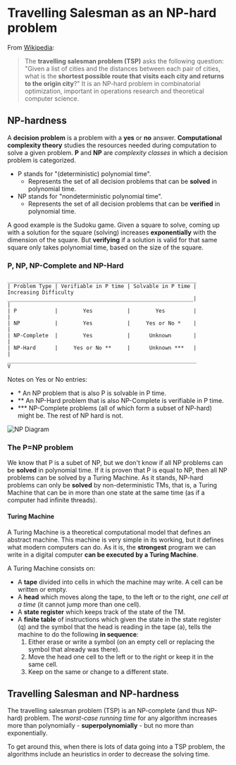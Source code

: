 # Travelling Salesman as an NP-hard problem

From [Wikipedia](https://en.wikipedia.org/wiki/Travelling_salesman_problem):

> The **travelling salesman problem (TSP)** asks the following question: "Given a list of cities and the distances between each pair of cities, what is the **shortest possible route that visits each city and returns to the origin city**?" It is an NP-hard problem in combinatorial optimization, important in operations research and theoretical computer science.

## NP-hardness

A **decision problem** is a problem with a **yes** or **no** answer. **Computational complexity theory** studies the resources needed during computation to solve a given problem. **P** and **NP** are *complexity classes* in which a decision problem is categorized.

- P stands for "(deterministic) polynomial time".
  - Represents the set of all decision problems that can be **solved** in polynomial time.
- NP stands for "nondeterministic polynomial time".
  - Represents the set of all decision problems that can be **verified** in polynomial time.

A good example is the Sudoku game. Given a square to solve, coming up with a solution  for the square (solving) increases **exponentially** with the dimension of the square. But **verifying** if a solution is valid for that same square only takes polynomial time, based on the size of the square.

### P, NP, NP-Complete and NP-Hard

```text
____________________________________________________________
| Problem Type | Verifiable in P time | Solvable in P time | Increasing Difficulty
___________________________________________________________|           |
| P            |        Yes           |        Yes         |           |
| NP           |        Yes           |     Yes or No *    |           |
| NP-Complete  |        Yes           |      Unknown       |           |
| NP-Hard      |     Yes or No **     |      Unknown ***   |           |
____________________________________________________________           V
```

Notes on Yes or No entries:

- \* An NP problem that is also P is solvable in P time.
- ** An NP-Hard problem that is also NP-Complete is verifiable in P time.
- *** NP-Complete problems (all of which form a subset of NP-hard) might be. The rest of NP hard is not.

<!-- markdownlint-disable MD033 -->
<img src="https://upload.wikimedia.org/wikipedia/commons/a/a0/P_np_np-complete_np-hard.svg" max-height="300" alt="NP Diagram"/>
<!-- markdownlint-enable MD033 -->

### The P=NP problem

We know that P is a subet of NP, but we don't know if all NP problems can be **solved** in polynomial time. If it is proven that P is equal to NP, then all NP problems can be solved by a Turing Machine. As it stands, NP-hard problems can only be **solved** by non-deterministic TMs, that is, a Turing Machine that can be in more than one state at the same time (as if a computer had infinite threads).

#### Turing Machine

A Turing Machine is a theoretical computational model that defines an abstract machine. This machine is very simple in its working, but it defines what modern computers can do. As it is, the **strongest** program we can write in a digital computer **can be executed by a Turing Machine**.

A Turing Machine consists on:

- A **tape** divided into cells in which the machine may write. A cell can be written or empty.
- A **head** which moves along the tape, to the left or to the right, *one cell at a time* (it cannot jump more than one cell).
- A **state register** which keeps track of the state of the TM.
- A **finite table** of instructions which given the state in the state register (q) and the symbol that the head is reading in the tape (a), tells the machine to do the following **in sequence**:
    1. Either erase or write a symbol (on an empty cell or replacing the symbol that already was there).
    1. Move the head one cell to the left or to the right or keep it in the same cell.
    1. Keep on the same or change to a different state.

## Travelling Salesman and NP-hardness

The travelling salesman problem (TSP) is an NP-complete (and thus NP-hard) problem. The *worst-case running time* for any algorithm increases more than polynomially - **superpolynomially** - but no more than exponentially.

To get around this, when there is lots of data going into a TSP problem, the algorithms include an heuristics in order to decrease the solving time.